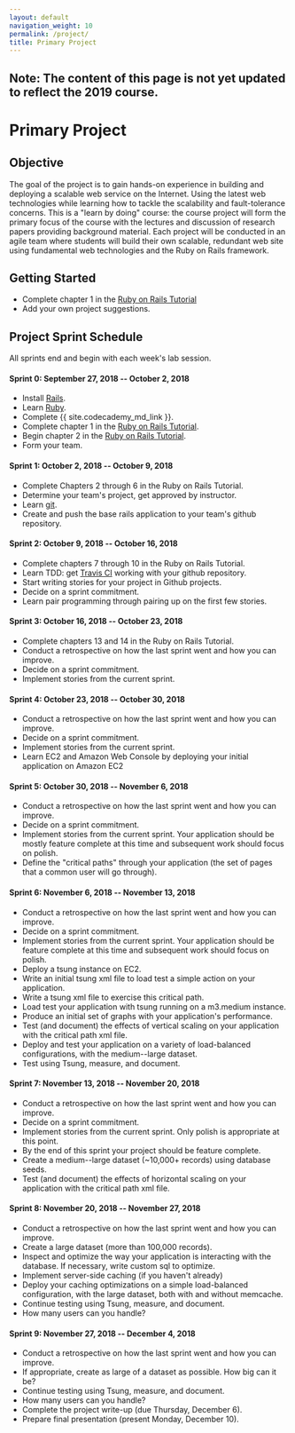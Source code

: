```yaml
---
layout: default
navigation_weight: 10
permalink: /project/
title: Primary Project
---
```


## Note: The content of this page is not yet updated to reflect the 2019 course.

# Primary Project

## Objective

The goal of the project is to gain hands-on experience in building and
deploying a scalable web service on the Internet. Using the latest web
technologies while learning how to tackle the scalability and fault-tolerance
concerns. This is a "learn by doing" course: the course project will form the
primary focus of the course with the lectures and discussion of research papers
providing background material. Each project will be conducted in an agile team
where students will build their own scalable, redundant web site using
fundamental web technologies and the Ruby on Rails framework.

## Getting Started

- Complete chapter 1 in the
  [Ruby on Rails Tutorial](https://www.railstutorial.org/book/beginning)
- Add your own project suggestions.

## Project Sprint Schedule

All sprints end and begin with each week's lab session.

#### Sprint 0: September 27, 2018 -- October 2, 2018

- Install [Rails](http://rubyonrails.org/).
- Learn [Ruby](https://www.ruby-lang.org/en/).
- Complete {{ site.codecademy_md_link }}.
- Complete chapter 1 in the
  [Ruby on Rails Tutorial](https://www.railstutorial.org/book/beginning).
- Begin chapter 2 in the
  [Ruby on Rails Tutorial](https://www.railstutorial.org/book/toy_app).
- Form your team.

#### Sprint 1: October 2, 2018 -- October 9, 2018

- Complete Chapters 2 through 6 in the Ruby on Rails Tutorial.
- Determine your team's project, get approved by instructor.
- Learn [git](http://rogerdudler.github.io/git-guide/).
- Create and push the base rails application to your team's github repository.

#### Sprint 2: October 9, 2018 -- October 16, 2018

- Complete chapters 7 through 10 in the Ruby on Rails Tutorial.
- Learn TDD: get [Travis CI](http://docs.travis-ci.com) working with your
  github repository.
- Start writing stories for your project in Github projects.
- Decide on a sprint commitment.
- Learn pair programming through pairing up on the first few stories.

#### Sprint 3: October 16, 2018 -- October 23, 2018

- Complete chapters 13 and 14 in the Ruby on Rails Tutorial.
- Conduct a retrospective on how the last sprint went and how you can improve.
- Decide on a sprint commitment.
- Implement stories from the current sprint.

#### Sprint 4: October 23, 2018 -- October 30, 2018

- Conduct a retrospective on how the last sprint went and how you can improve.
- Decide on a sprint commitment.
- Implement stories from the current sprint.
- Learn EC2 and Amazon Web Console by deploying your initial application on
  Amazon EC2

#### Sprint 5: October 30, 2018 -- November 6, 2018

- Conduct a retrospective on how the last sprint went and how you can improve.
- Decide on a sprint commitment.
- Implement stories from the current sprint. Your application should be mostly
  feature complete at this time and subsequent work should focus on polish.
- Define the "critical paths" through your application (the set of pages that a
  common user will go through).

#### Sprint 6: November 6, 2018 -- November 13, 2018

- Conduct a retrospective on how the last sprint went and how you can improve.
- Decide on a sprint commitment.
- Implement stories from the current sprint. Your application should be feature
  complete at this time and subsequent work should focus on polish.
- Deploy a tsung instance on EC2.
- Write an initial tsung xml file to load test a simple action on your
  application.
- Write a tsung xml file to exercise this critical path.
- Load test your application with tsung running on a m3.medium instance.
- Produce an initial set of graphs with your application's performance.
- Test (and document) the effects of vertical scaling on your application with
  the critical path xml file.
- Deploy and test your application on a variety of load-balanced
  configurations, with the medium--large dataset.
- Test using Tsung, measure, and document.

#### Sprint 7: November 13, 2018 -- November 20, 2018

- Conduct a retrospective on how the last sprint went and how you can improve.
- Decide on a sprint commitment.
- Implement stories from the current sprint. Only polish is appropriate at this
  point.
- By the end of this sprint your project should be feature complete.
- Create a medium--large dataset (~10,000+ records) using database seeds.
- Test (and document) the effects of horizontal scaling on your application
  with the critical path xml file.

#### Sprint 8: November 20, 2018 -- November 27, 2018

- Conduct a retrospective on how the last sprint went and how you can improve.
- Create a large dataset (more than 100,000 records).
- Inspect and optimize the way your application is interacting with the
  database. If necessary, write custom sql to optimize.
- Implement server-side caching (if you haven't already)
- Deploy your caching optimizations on a simple load-balanced configuration,
  with the large dataset, both with and without memcache.
- Continue testing using Tsung, measure, and document.
- How many users can you handle?

#### Sprint 9: November 27, 2018 -- December 4, 2018

- Conduct a retrospective on how the last sprint went and how you can improve.
- If appropriate, create as large of a dataset as possible. How big can it be?
- Continue testing using Tsung, measure, and document.
- How many users can you handle?
- Complete the project write-up (due Thursday, December 6).
- Prepare final presentation (present Monday, December 10).
